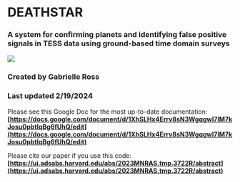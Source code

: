 # DEATHSTAR
### A system for confirming planets and identifying false positive signals in TESS data using ground-based time domain surveys

![](https://github.com/GGgabbs/DEATHSTAR/assets/54378752/a0b5359f-6adc-4b23-8dc4-d3cbabd6822d)

### Created by Gabrielle Ross
### Last updated 2/19/2024

Please see this Google Doc for the most up-to-date documentation: **[https://docs.google.com/document/d/1XhSLHx4Errv8sN3Wgqgwl7IM7kJosu0pbtIqBg6fUhQ/edit](https://docs.google.com/document/d/1XhSLHx4Errv8sN3Wgqgwl7IM7kJosu0pbtIqBg6fUhQ/edit)**

Please cite our paper if you use this code: **[https://ui.adsabs.harvard.edu/abs/2023MNRAS.tmp.3722R/abstract](https://ui.adsabs.harvard.edu/abs/2023MNRAS.tmp.3722R/abstract)**
